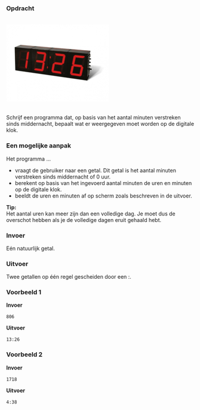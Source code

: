 ### Opdracht

<br>  
<div class="dodona-centered-group"><img src="media/digitale_klok.jpeg" width="275" height="207"></div>
<br>

Schrijf een programma dat, op basis van het aantal minuten verstreken sinds middernacht, bepaalt wat er weergegeven moet worden op de digitale klok.

### Een mogelijke aanpak

Het programma ...
- vraagt de gebruiker naar een getal. Dit getal is het aantal minuten verstreken sinds middernacht of 0 uur.
- berekent op basis van het ingevoerd aantal minuten de uren en minuten op de digitale klok.
- beeldt de uren en minuten af op scherm zoals beschreven in de uitvoer.

**Tip:**  
Het aantal uren kan meer zijn dan een volledige dag. Je moet dus de overschot hebben als je de volledige dagen eruit gehaald hebt.

### Invoer

Eén natuurlijk getal.

### Uitvoer

Twee getallen op één regel gescheiden door een :.

### Voorbeeld 1

**Invoer**
    
    806

**Uitvoer**
    
    13:26
    
### Voorbeeld 2

**Invoer**
    
    1718

**Uitvoer**
    
    4:38
